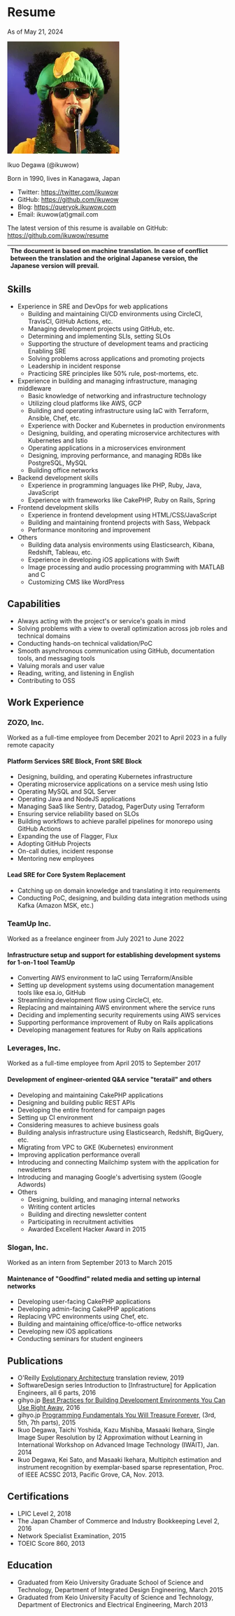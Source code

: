 
# Resume

As of May 21, 2024

![ikuwow](ikuwow.webp)

Ikuo Degawa (@ikuwow)

Born in 1990, lives in Kanagawa, Japan

* Twitter: https://twitter.com/ikuwow
* GitHub: https://github.com/ikuwow
* Blog: https://queryok.ikuwow.com
* Email: ikuwow(at)gmail.com

The latest version of this resume is available on GitHub: https://github.com/ikuwow/resume

| The document is based on machine translation. In case of conflict between the translation and the original Japanese version, the Japanese version will prevail. |
|:----------------------------------------------------------------------------------------------------------------------------------------------------------------|

## Skills

* Experience in SRE and DevOps for web applications
  * Building and maintaining CI/CD environments using CircleCI, TravisCI, GitHub Actions, etc.
  * Managing development projects using GitHub, etc.
  * Determining and implementing SLIs, setting SLOs
  * Supporting the structure of development teams and practicing Enabling SRE
  * Solving problems across applications and promoting projects
  * Leadership in incident response
  * Practicing SRE principles like 50% rule, post-mortems, etc.
* Experience in building and managing infrastructure, managing middleware
  * Basic knowledge of networking and infrastructure technology
  * Utilizing cloud platforms like AWS, GCP
  * Building and operating infrastructure using IaC with Terraform, Ansible, Chef, etc.
  * Experience with Docker and Kubernetes in production environments
  * Designing, building, and operating microservice architectures with Kubernetes and Istio
  * Operating applications in a microservices environment
  * Designing, improving performance, and managing RDBs like PostgreSQL, MySQL
  * Building office networks
* Backend development skills
  * Experience in programming languages like PHP, Ruby, Java, JavaScript
  * Experience with frameworks like CakePHP, Ruby on Rails, Spring
* Frontend development skills
  * Experience in frontend development using HTML/CSS/JavaScript
  * Building and maintaining frontend projects with Sass, Webpack
  * Performance monitoring and improvement
* Others
  * Building data analysis environments using Elasticsearch, Kibana, Redshift, Tableau, etc.
  * Experience in developing iOS applications with Swift
  * Image processing and audio processing programming with MATLAB and C
  * Customizing CMS like WordPress

<div class="page-break"></div>

## Capabilities

* Always acting with the project's or service's goals in mind
* Solving problems with a view to overall optimization across job roles and technical domains
* Conducting hands-on technical validation/PoC
* Smooth asynchronous communication using GitHub, documentation tools, and messaging tools
* Valuing morals and user value
* Reading, writing, and listening in English
* Contributing to OSS

## Work Experience

<!-- checked -->

### ZOZO, Inc.

Worked as a full-time employee from December 2021 to April 2023 in a fully remote capacity

#### Platform Services SRE Block, Front SRE Block

* Designing, building, and operating Kubernetes infrastructure
* Operating microservice applications on a service mesh using Istio
* Operating MySQL and SQL Server
* Operating Java and NodeJS applications
* Managing SaaS like Sentry, Datadog, PagerDuty using Terraform
* Ensuring service reliability based on SLOs
* Building workflows to achieve parallel pipelines for monorepo using GitHub Actions
* Expanding the use of Flagger, Flux
* Adopting GitHub Projects
* On-call duties, incident response
* Mentoring new employees

#### Lead SRE for Core System Replacement

* Catching up on domain knowledge and translating it into requirements
* Conducting PoC, designing, and building data integration methods using Kafka (Amazon MSK, etc.)

### TeamUp Inc.

Worked as a freelance engineer from July 2021 to June 2022

#### Infrastructure setup and support for establishing development systems for 1-on-1 tool TeamUp

* Converting AWS environment to IaC using Terraform/Ansible
* Setting up development systems using documentation management tools like esa.io, GitHub
* Streamlining development flow using CircleCI, etc.
* Replacing and maintaining AWS environment where the service runs
* Deciding and implementing security requirements using AWS services
* Supporting performance improvement of Ruby on Rails applications
* Developing management features for Ruby on Rails applications

<div class="page-break"></div>

### Leverages, Inc.

Worked as a full-time employee from April 2015 to September 2017

#### Development of engineer-oriented Q&A service "teratail" and others

* Developing and maintaining CakePHP applications
* Designing and building public REST APIs
* Developing the entire frontend for campaign pages
* Setting up CI environment
* Considering measures to achieve business goals
* Building analysis infrastructure using Elasticsearch, Redshift, BigQuery, etc.
* Migrating from VPC to GKE (Kubernetes) environment
* Improving application performance overall
* Introducing and connecting Mailchimp system with the application for newsletters
* Introducing and managing Google's advertising system (Google Adwords)
* Others
  * Designing, building, and managing internal networks
  * Writing content articles
  * Building and directing newsletter content
  * Participating in recruitment activities
  * Awarded Excellent Hacker Award in 2015

### Slogan, Inc.

Worked as an intern from September 2013 to March 2015

#### Maintenance of "Goodfind" related media and setting up internal networks

* Developing user-facing CakePHP applications
* Developing admin-facing CakePHP applications
* Replacing VPC environments using Chef, etc.
* Building and maintaining office/office-to-office networks
* Developing new iOS applications
* Conducting seminars for student engineers

## Publications

* O'Reilly [Evolutionary Architecture](https://www.oreilly.co.jp/books/9784873118567/) translation review, 2019
* SoftwareDesign series Introduction to [Infrastructure] for Application Engineers, all 6 parts, 2016
* gihyo.jp [Best Practices for Building Development Environments You Can Use Right Away](https://gihyo.jp/dev/serial/01/howto-env-conf), 2016
* gihyo.jp [Programming Fundamentals You Will Treasure Forever](https://gihyo.jp/dev/serial/01/js-foundation), (3rd, 5th, 7th parts), 2015
* Ikuo Degawa, Taichi Yoshida, Kazu Mishiba, Masaaki Ikehara, Single Image Super Resolution by l2 Approximation without Learning in International Workshop on Advanced Image Technology (IWAIT), Jan. 2014
* Ikuo Degawa, Kei Sato, and Masaaki Ikehara, Multipitch estimation and instrument recognition by exemplar-based sparse representation, Proc. of IEEE ACSSC 2013, Pacific Grove, CA, Nov. 2013.

## Certifications

* LPIC Level 2, 2018
* The Japan Chamber of Commerce and Industry Bookkeeping Level 2, 2016
* Network Specialist Examination, 2015
* TOEIC Score 860, 2013

## Education

* Graduated from Keio University Graduate School of Science and Technology, Department of Integrated Design Engineering, March 2015
* Graduated from Keio University Faculty of Science and Technology, Department of Electronics and Electrical Engineering, March 2013
